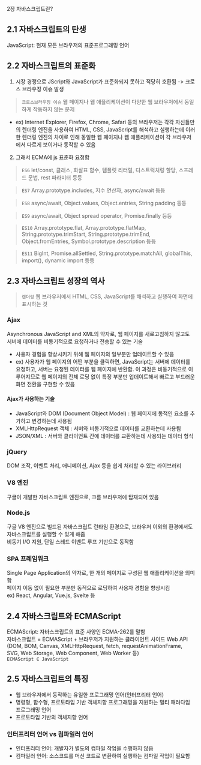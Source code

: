2장 자바스크립트란?

## 2.1 자바스크립트의 탄생
JavaScript: 현재 모든 브라우저의 표준프로그래밍 언어

## 2.2 자바스크립트의 표준화
1. 시장 경쟁으로 JScript와 JavaScript가 표준화되지 못하고 적당히 호환됨
-> 크로스 브라우징 이슈 발생

> `크로스브라우징 이슈` 웹 페이지나 웹 애플리케이션이 다양한 웹 브라우저에서 동일하게 작동하지 않는 문제
- ex) Internet Explorer, Firefox, Chrome, Safari 등의 브라우저는 각각 자신들만의 렌더링 엔진을 사용하여 HTML, CSS, JavaScript를 해석하고 실행하는데 이러한 렌더링 엔진의 차이로 인해 동일한 웹 페이지나 웹 애플리케이션이 각 브라우저에서 다르게 보이거나 동작할 수 있음

2. 그래서 ECMA에 js 표준화 요청함 
> `ES6` let/const, 클래스, 화살표 함수, 템플릿 리터럴, 디스트럭처링 할당, 스프레드 문법, rest 파라미터 등등

> `ES7` Array.prototype.includes, 지수 연산자, async/await 등등

> `ES8` async/await, Object.values, Object.entries, String padding 등등

> `ES9` async/await, Object spread operator, Promise.finally 등등

> `ES10` Array.prototype.flat, Array.prototype.flatMap, String.prototype.trimStart, String.prototype.trimEnd, Object.fromEntries, Symbol.prototype.description 등등

> `ES11` BigInt, Promise.allSettled, String.prototype.matchAll, globalThis, import(), dynamic import 등등

## 2.3 자바스크립트 성장의 역사
> `렌더링` 웹 브라우저에서 HTML, CSS, JavaScript를 해석하고 실행하여 화면에 표시하는 것
### Ajax
Asynchronous JavaScript and XML의 약자로, 웹 페이지를 새로고침하지 않고도 서버에 데이터를 비동기적으로 요청하거나 전송할 수 있는 기술   
- 사용자 경험을 향상시키기 위해 웹 페이지의 일부분만 업데이트할 수 있음   
- ex) 사용자가 웹 페이지의 어떤 부분을 클릭하면, JavaScript는 서버에 데이터를 요청하고, 서버는 요청된 데이터를 웹 페이지에 반환함. 이 과정은 비동기적으로 이루어지므로 웹 페이지의 전체 로딩 없이 특정 부분만 업데이트해서 빠르고 부드러운 화면 전환을 구현할 수 있음    
   
#### Ajax가 사용하는 기술
- JavaScript와 DOM (Document Object Model) : 웹 페이지에 동적인 요소를 추가하고 변경하는데 사용됨   
- XMLHttpRequest 객체 : 서버와 비동기적으로 데이터를 교환하는데 사용됨     
- JSON/XML : 서버와 클라이언트 간에 데이터를 교환하는데 사용되는 데이터 형식

### jQuery
DOM 조작, 이벤트 처리, 애니메이션, Ajax 등을 쉽게 처리할 수 있는 라이브러리

### V8 엔진
구글이 개발한 자바스크립트 엔진으로, 크롬 브라우저에 탑재되어 있음

### Node.js
구글 V8 엔진으로 빌드된 자바스크립트 런타임 환경으로, 브라우저 이외의 환경에서도 자바스크립트를 실행할 수 있게 해줌   
비동기 I/O 지원, 단일 스레드 이벤트 루프 기반으로 동작함

### SPA 프레임워크
Single Page Application의 약자로, 한 개의 페이지로 구성된 웹 애플리케이션을 의미함   
페이지 이동 없이 필요한 부분만 동적으로 로딩하여 사용자 경험을 향상시킴   
ex) React, Angular, Vue.js, Svelte 등

## 2.4 자바스크립트와 ECMAScript
ECMAScript: 자바스크립트의 표준 사양인 ECMA-262를 말함   
자바스크립트 = ECMAScript + 브라우저가 지원하는 클라이언트 사이드 Web API (DOM, BOM, Canvas, XMLHttpRequest, fetch, requestAnimationFrame, SVG, Web Storage, Web Component, Web Worker 등)   
`ECMAScript ∈ JavaScript`   

## 2.5 자바스크립트의 특징
- 웹 브라우저에서 동작하는 유일한 프로그래밍 언어(인터프리터 언어)
- 명령형, 함수형, 프로토타입 기반 객체지향 프로그래밍을 지원하는 멀티 패러다임 프로그래밍 언어
- 프로토타입 기반의 객체지향 언어

### 인터프리터 언어 vs 컴파일러 언어
- 인터프리터 언어: 개발자가 별도의 컴파일 작업을 수행하지 않음
- 컴파일러 언어: 소스코드를 머신 코드로 변환하여 실행하는 컴파일 작업이 필요함

